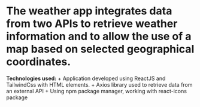 # The weather app integrates data from two APIs to retrieve weather information and to allow the use of a map based on selected geographical coordinates. 

**Technologies used:**
    + Application developed using ReactJS and TailwindCss with HTML elements.
    + Axios library used to retrieve data from an external API
    + Using npm package manager, working with react-icons package